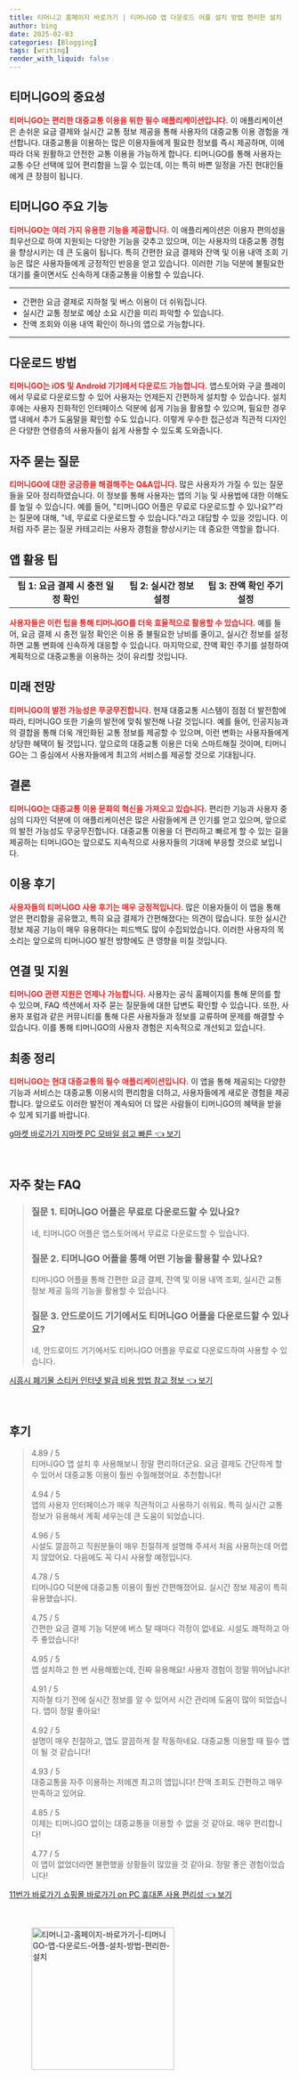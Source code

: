 ```yaml
---
title: 티머니고 홈페이지 바로가기 | 티머니GO 앱 다운로드 어플 설치 방법 편리한 설치
author: bing
date: 2025-02-03
categories: [Blogging]
tags: [writing]
render_with_liquid: false
---
```



<h2 id='티머니GO의 중요성'>티머니GO의 중요성</h2>

<p><b><span style="color: #ee2323;">티머니GO는 편리한 대중교통 이용을 위한 필수 애플리케이션입니다.</span></b> 
이 애플리케이션은 손쉬운 요금 결제와 실시간 교통 정보 제공을 통해 사용자의 대중교통 이용 경험을 개선합니다. 대중교통을 이용하는 많은 이용자들에게 필요한 정보를 즉시 제공하며, 이에 따라 더욱 원활하고 안전한 교통 이용을 가능하게 합니다. 티머니GO를 통해 사용자는 교통 수단 선택에 있어 편리함을 느낄 수 있는데, 이는 특히 바쁜 일정을 가진 현대인들에게 큰 장점이 됩니다.</p>

<h2 id='티머니GO 주요 기능'>티머니GO 주요 기능</h2>

<p><b><span style="color: #ee2323;">티머니GO는 여러 가지 유용한 기능을 제공합니다.</span></b> 
이 애플리케이션은 이용자 편의성을 최우선으로 하여 지원되는 다양한 기능을 갖추고 있으며, 이는 사용자의 대중교통 경험을 향상시키는 데 큰 도움이 됩니다. 특히 간편한 요금 결제와 잔액 및 이용 내역 조회 기능은 많은 사용자들에게 긍정적인 반응을 얻고 있습니다. 이러한 기능 덕분에 불필요한 대기를 줄이면서도 신속하게 대중교통을 이용할 수 있습니다.</p>

<hr />

<ul>
    <li>간편한 요금 결제로 지하철 및 버스 이용이 더 쉬워집니다.</li>
    <li>실시간 교통 정보로 예상 소요 시간을 미리 파악할 수 있습니다.</li>
    <li>잔액 조회와 이용 내역 확인이 하나의 앱으로 가능합니다.</li>
</ul>

<hr />

<h2 id='다운로드 방법'>다운로드 방법</h2>

<p><b><span style="color: #ee2323;">티머니GO는 iOS 및 Android 기기에서 다운로드 가능합니다.</span></b> 
앱스토어와 구글 플레이에서 무료로 다운로드할 수 있어 사용자는 언제든지 간편하게 설치할 수 있습니다. 설치 후에는 사용자 친화적인 인터페이스 덕분에 쉽게 기능을 활용할 수 있으며, 필요한 경우 앱 내에서 추가 도움말을 확인할 수도 있습니다. 이렇게 우수한 접근성과 직관적 디자인은 다양한 연령층의 사용자들이 쉽게 사용할 수 있도록 도와줍니다.</p>

<h2 id='자주 묻는 질문'>자주 묻는 질문</h2>

<p><b><span style="color: #ee2323;">티머니GO에 대한 궁금증을 해결해주는 Q&A입니다.</span></b> 
많은 사용자가 가질 수 있는 질문들을 모아 정리하였습니다. 이 정보를 통해 사용자는 앱의 기능 및 사용법에 대한 이해도를 높일 수 있습니다. 예를 들어, "티머니GO 어플은 무료로 다운로드할 수 있나요?"라는 질문에 대해, "네, 무료로 다운로드할 수 있습니다."라고 대답할 수 있을 것입니다. 이처럼 자주 묻는 질문 카테고리는 사용자 경험을 향상시키는 데 중요한 역할을 합니다.</p>

<h2 id='앱 활용 팁'>앱 활용 팁</h2>

<table>
    <tr>
        <td style="text-align: center; height: 17px;"><b>팁 1: 요금 결제 시 충전 일정 확인</b></td>
        <td style="text-align: center; height: 17px;"><b>팁 2: 실시간 정보 설정</b></td>
        <td style="text-align: center; height: 17px;"><b>팁 3: 잔액 확인 주기 설정</b></td>
    </tr>
</table>

<p><b><span style="color: #ee2323;">사용자들은 이런 팁을 통해 티머니GO를 더욱 효율적으로 활용할 수 있습니다.</span></b> 
예를 들어, 요금 결제 시 충전 일정 확인은 이용 중 불필요한 낭비를 줄이고, 실시간 정보를 설정하면 교통 변화에 신속하게 대응할 수 있습니다. 마지막으로, 잔액 확인 주기를 설정하여 계획적으로 대중교통을 이용하는 것이 유리할 것입니다.</p>

<h2 id='미래 전망'>미래 전망</h2>

<p><b><span style="color: #ee2323;">티머니GO의 발전 가능성은 무궁무진합니다.</span></b> 
현재 대중교통 시스템이 점점 더 발전함에 따라, 티머니GO 또한 기술의 발전에 맞춰 발전해 나갈 것입니다. 예를 들어, 인공지능과의 결합을 통해 더욱 개인화된 교통 정보를 제공할 수 있으며, 이런 변화는 사용자들에게 상당한 혜택이 될 것입니다. 앞으로의 대중교통 이용은 더욱 스마트해질 것이며, 티머니GO는 그 중심에서 사용자들에게 최고의 서비스를 제공할 것으로 기대됩니다.</p>

<h2 id='결론'>결론</h2>

<p><b><span style="color: #ee2323;">티머니GO는 대중교통 이용 문화의 혁신을 가져오고 있습니다.</span></b> 
편리한 기능과 사용자 중심의 디자인 덕분에 이 애플리케이션은 많은 사람들에게 큰 인기를 얻고 있으며, 앞으로의 발전 가능성도 무궁무진합니다. 대중교통 이용을 더 편리하고 빠르게 할 수 있는 길을 제공하는 티머니GO는 앞으로도 지속적으로 사용자들의 기대에 부응할 것으로 보입니다.</p>

<h2 id='이용 후기'>이용 후기</h2>

<p><b><span style="color: #ee2323;">사용자들의 티머니GO 사용 후기는 매우 긍정적입니다.</span></b> 
많은 이용자들이 이 앱을 통해 얻은 편리함을 공유했고, 특히 요금 결제가 간편해졌다는 의견이 많습니다. 또한 실시간 정보 제공 기능이 매우 유용하다는 피드백도 많이 수집되었습니다. 이러한 사용자의 목소리는 앞으로의 티머니GO 발전 방향에도 큰 영향을 미칠 것입니다.</p>

<h2 id='연결 및 지원'>연결 및 지원</h2>

<p><b><span style="color: #ee2323;">티머니GO 관련 지원은 언제나 가능합니다.</span></b> 
사용자는 공식 홈페이지를 통해 문의를 할 수 있으며, FAQ 섹션에서 자주 묻는 질문들에 대한 답변도 확인할 수 있습니다. 또한, 사용자 포럼과 같은 커뮤니티를 통해 다른 사용자들과 정보를 교류하며 문제를 해결할 수 있습니다. 이를 통해 티머니GO의 사용자 경험은 지속적으로 개선되고 있습니다.</p>

<h2 id='최종 정리'>최종 정리</h2>

<p><b><span style="color: #ee2323;">티머니GO는 현대 대중교통의 필수 애플리케이션입니다.</span></b>
이 앱을 통해 제공되는 다양한 기능과 서비스는 대중교통 이용시의 편리함을 더하고, 사용자들에게 새로운 경험을 제공합니다. 앞으로도 이러한 발전이 계속되어 더 많은 사람들이 티머니GO의 혜택을 받을 수 있게 되기를 바랍니다.</p>


<p><a class="click-button" title="g마켓 바로가기 지마켓 PC 모바일 쉽고 빠른" href="https://purplelist.github.io/posts/g%EB%A7%88%EC%BC%93-%EB%B0%94%EB%A1%9C%EA%B0%80%EA%B8%B0-%EC%A7%80%EB%A7%88%EC%BC%93-PC-%EB%AA%A8%EB%B0%94%EC%9D%BC-%EC%89%BD%EA%B3%A0-%EB%B9%A0%EB%A5%B8/" rel="dofollow">g마켓 바로가기 지마켓 PC 모바일 쉽고 빠른 👈 보기</a></p><br>
<h2 id='자주_찾는_FAQ'>자주 찾는 FAQ</h2>
<div itemscope="" itemtype="https://schema.org/FAQPage"> 
<blockquote> 
<div itemscope="" itemprop="mainEntity" itemtype="https://schema.org/Question"> 
<h3 itemprop="name">질문 1. 티머니GO 어플은 무료로 다운로드할 수 있나요?</h3> 
<div itemscope="" itemprop="acceptedAnswer" itemtype="https://schema.org/Answer"> 
<span itemprop="text"> 
<p>네, 티머니GO 어플은 앱스토어에서 무료로 다운로드할 수 있습니다.</p> 
</span> 
</div> 
</div> 

<div itemscope="" itemprop="mainEntity" itemtype="https://schema.org/Question"> 
<h3 itemprop="name">질문 2. 티머니GO 어플을 통해 어떤 기능을 활용할 수 있나요?</h3> 
<div itemscope="" itemprop="acceptedAnswer" itemtype="https://schema.org/Answer"> 
<span itemprop="text"> 
<p>티머니GO 어플을 통해 간편한 요금 결제, 잔액 및 이용 내역 조회, 실시간 교통 정보 제공 등의 기능을 활용할 수 있습니다.</p> 
</span> 
</div> 
</div> 

<div itemscope="" itemprop="mainEntity" itemtype="https://schema.org/Question"> 
<h3 itemprop="name">질문 3. 안드로이드 기기에서도 티머니GO 어플을 다운로드할 수 있나요?</h3> 
<div itemscope="" itemprop="acceptedAnswer" itemtype="https://schema.org/Answer"> 
<span itemprop="text"> 
<p>네, 안드로이드 기기에서도 티머니GO 어플을 무료로 다운로드하여 사용할 수 있습니다.</p> 
</span> 
</div> 
</div> 
</blockquote> 
</div>
<p><a class="click-button" title="시흥시 폐기물 스티커 인터넷 발급 비용 방법 참고 정보" href="https://purplelist.github.io/posts/%EC%8B%9C%ED%9D%A5%EC%8B%9C-%ED%8F%90%EA%B8%B0%EB%AC%BC-%EC%8A%A4%ED%8B%B0%EC%BB%A4-%EC%9D%B8%ED%84%B0%EB%84%B7-%EB%B0%9C%EA%B8%89-%EB%B9%84%EC%9A%A9-%EB%B0%A9%EB%B2%95-%EC%B0%B8%EA%B3%A0-%EC%A0%95%EB%B3%B4/" rel="dofollow">시흥시 폐기물 스티커 인터넷 발급 비용 방법 참고 정보 👈 보기</a></p><br>
<h2 id='후기'>후기</h2>
<div itemscope itemtype="https://schema.org/Product">
  <blockquote>
  <div itemprop="review" itemscope itemtype="https://schema.org/Review">
      <div itemprop="reviewRating" itemscope itemtype="https://schema.org/Rating"> <span itemprop="ratingValue">4.89</span> / <span itemprop="bestRating">5</span> </div>
      <span itemprop="reviewBody">티머니GO 앱 설치 후 사용해보니 정말 편리하더군요. 요금 결제도 간단하게 할 수 있어서 대중교통 이용이 훨씬 수월해졌어요. 추천합니다!</span>
  </div>
  <br>
  <div itemprop="review" itemscope itemtype="https://schema.org/Review">
      <div itemprop="reviewRating" itemscope itemtype="https://schema.org/Rating"> <span itemprop="ratingValue">4.94</span> / <span itemprop="bestRating">5</span> </div>
      <span itemprop="reviewBody">앱의 사용자 인터페이스가 매우 직관적이고 사용하기 쉬워요. 특히 실시간 교통 정보가 유용해서 계획 세우는데 큰 도움이 되었습니다.</span>
  </div>
  <br>
  <div itemprop="review" itemscope itemtype="https://schema.org/Review">
      <div itemprop="reviewRating" itemscope itemtype="https://schema.org/Rating"> <span itemprop="ratingValue">4.96</span> / <span itemprop="bestRating">5</span> </div>
      <span itemprop="reviewBody">시설도 깔끔하고 직원분들이 매우 친절하게 설명해 주셔서 처음 사용하는데 어렵지 않았어요. 다음에도 꼭 다시 사용할 예정입니다.</span>
  </div>
  <br>
  <div itemprop="review" itemscope itemtype="https://schema.org/Review">
      <div itemprop="reviewRating" itemscope itemtype="https://schema.org/Rating"> <span itemprop="ratingValue">4.78</span> / <span itemprop="bestRating">5</span> </div>
      <span itemprop="reviewBody">티머니GO 덕분에 대중교통 이용이 훨씬 간편해졌어요. 실시간 정보 제공이 특히 유용했습니다.</span>
  </div>
  <br>
  <div itemprop="review" itemscope itemtype="https://schema.org/Review">
      <div itemprop="reviewRating" itemscope itemtype="https://schema.org/Rating"> <span itemprop="ratingValue">4.75</span> / <span itemprop="bestRating">5</span> </div>
      <span itemprop="reviewBody">간편한 요금 결제 기능 덕분에 버스 탈 때마다 걱정이 없네요. 시설도 쾌적하고 아주 좋았습니다!</span>
  </div>
  <br>
  <div itemprop="review" itemscope itemtype="https://schema.org/Review">
      <div itemprop="reviewRating" itemscope itemtype="https://schema.org/Rating"> <span itemprop="ratingValue">4.95</span> / <span itemprop="bestRating">5</span> </div>
      <span itemprop="reviewBody">앱 설치하고 한 번 사용해봤는데, 진짜 유용해요! 사용자 경험이 정말 뛰어납니다!</span>
  </div>
  <br>
  <div itemprop="review" itemscope itemtype="https://schema.org/Review">
      <div itemprop="reviewRating" itemscope itemtype="https://schema.org/Rating"> <span itemprop="ratingValue">4.91</span> / <span itemprop="bestRating">5</span> </div>
      <span itemprop="reviewBody">지하철 타기 전에 실시간 정보를 알 수 있어서 시간 관리에 도움이 많이 되었습니다. 앱이 정말 좋아요!</span>
  </div>
  <br>
  <div itemprop="review" itemscope itemtype="https://schema.org/Review">
      <div itemprop="reviewRating" itemscope itemtype="https://schema.org/Rating"> <span itemprop="ratingValue">4.92</span> / <span itemprop="bestRating">5</span> </div>
      <span itemprop="reviewBody">설명이 매우 친절하고, 앱도 깔끔하게 잘 작동하네요. 대중교통 이용할 때 필수 앱이 될 것 같습니다!</span>
  </div>
  <br>
  <div itemprop="review" itemscope itemtype="https://schema.org/Review">
      <div itemprop="reviewRating" itemscope itemtype="https://schema.org/Rating"> <span itemprop="ratingValue">4.93</span> / <span itemprop="bestRating">5</span> </div>
      <span itemprop="reviewBody">대중교통을 자주 이용하는 저에겐 최고의 앱입니다! 잔액 조회도 간편하고 매우 만족하고 있어요.</span>
  </div>
  <br>
  <div itemprop="review" itemscope itemtype="https://schema.org/Review">
      <div itemprop="reviewRating" itemscope itemtype="https://schema.org/Rating"> <span itemprop="ratingValue">4.85</span> / <span itemprop="bestRating">5</span> </div>
      <span itemprop="reviewBody">이제는 티머니GO 없이는 대중교통을 이용할 수 없을 것 같아요. 매우 편리합니다!</span>
  </div>
  <br>
  <div itemprop="review" itemscope itemtype="https://schema.org/Review">
      <div itemprop="reviewRating" itemscope itemtype="https://schema.org/Rating"> <span itemprop="ratingValue">4.77</span> / <span itemprop="bestRating">5</span> </div>
      <span itemprop="reviewBody">이 앱이 없었더라면 불편했을 상황들이 많았을 것 같아요. 정말 좋은 경험이었습니다!</span>
  </div>
  </blockquote>
</div>
<p><a class="click-button" title="11번가 바로가기 쇼핑몰 바로가기 on PC 휴대폰 사용 편리성" href="https://purplelist.github.io/posts/11%EB%B2%88%EA%B0%80-%EB%B0%94%EB%A1%9C%EA%B0%80%EA%B8%B0-%EC%87%BC%ED%95%91%EB%AA%B0-%EB%B0%94%EB%A1%9C%EA%B0%80%EA%B8%B0-on-PC-%ED%9C%B4%EB%8C%80%ED%8F%B0-%EC%82%AC%EC%9A%A9-%ED%8E%B8%EB%A6%AC%EC%84%B1/" rel="dofollow">11번가 바로가기 쇼핑몰 바로가기 on PC 휴대폰 사용 편리성 👈 보기</a></p><br>
<figure class="image"><img src="https://purplelist.github.io/assets/img/thumbnail/티머니고-홈페이지-바로가기-|-티머니GO-앱-다운로드-어플-설치-방법-편리한-설치.webp" alt="티머니고-홈페이지-바로가기-|-티머니GO-앱-다운로드-어플-설치-방법-편리한-설치" width="256" height="256"></figure>